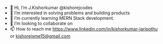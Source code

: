 - 👋 Hi, I’m J.Kishorkumar @kishorejcodes
- 👀 I’m interested in solving problems and building products
- 🌱 I’m currently learning MERN Stack development.
- 💞️ I’m looking to collaborate on 
- 📫 How to reach me 
      https://www.linkedin.com/in/kishorkumar-jaripothu 
      or
      kishorejsme15@gmail.com

<!---
kishorejcodes/kishorejcodes is a ✨ special ✨ repository because its `README.md` (this file) appears on your GitHub profile.
You can click the Preview link to take a look at your changes.
--->
